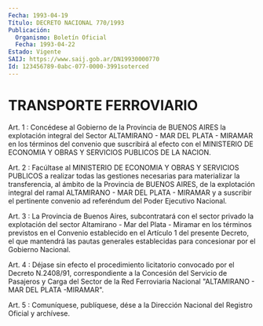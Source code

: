 ```yaml
---
Fecha: 1993-04-19
Título: DECRETO NACIONAL 770/1993
Publicación:
  Organismo: Boletín Oficial
  Fecha: 1993-04-22
Estado: Vigente
SAIJ: https://www.saij.gob.ar/DN19930000770
Id: 123456789-0abc-077-0000-3991soterced
---
```

# TRANSPORTE FERROVIARIO

<a id="1"></a>
Art. 1 : Concédese al Gobierno de la Provincia de BUENOS AIRES la explotación  integral  del  Sector  ALTAMIRANO - MAR DEL PLATA - MIRAMAR en los términos del convenio que  suscribirá  al efecto con el  MINISTERIO  DE  ECONOMIA  Y  OBRAS Y SERVICIOS PUBLICOS  DE  LA NACION.

<a id="2"></a>
Art.  2  :  Facúltase  al  MINISTERIO  DE  ECONOMIA  Y OBRAS Y SERVICIOS  PUBLICOS a realizar todas las gestiones necesarias  para materializar  la transferencia, al ámbito de la Provincia de BUENOS AIRES, de la explotación  integral  del  ramal ALTAMIRANO - MAR DEL PLATA - MIRAMAR y a suscribir el pertinente  convenio ad referéndum del Poder Ejecutivo Nacional.

<a id="3"></a>
Art.  3  :  La Provincia de Buenos Aires, subcontratará con el sector privado la  explotación  del  sector  Altamirano  -  Mar del Plata    -  Miramar  en  los  términos  previstos  en  el  Convenio establecido   en  el  Artículo  1  del  presente  Decreto,  el  que mantendrá las  pautas  generales  establecidas para concesionar por el Gobierno Nacional.

<a id="4"></a>
Art.  4  :  Déjase  sin  efecto  el  procedimiento licitatorio convocado por el Decreto N.2408/91, correspondiente  a la Concesión del Servicio de Pasajeros y Carga del Sector de la Red  Ferroviaria Nacional "ALTAMIRANO - MAR DEL PLATA -MIRAMAR".

<a id="5"></a>
Art. 5 : Comuníquese, publíquese, dése a la Dirección Nacional del Registro Oficial y archívese.